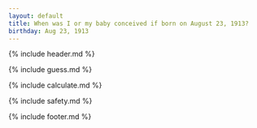 ```yaml
---
layout: default
title: When was I or my baby conceived if born on August 23, 1913?
birthday: Aug 23, 1913
---
```


{% include header.md %}

{% include guess.md %}

{% include calculate.md %}

{% include safety.md %}

{% include footer.md %}



